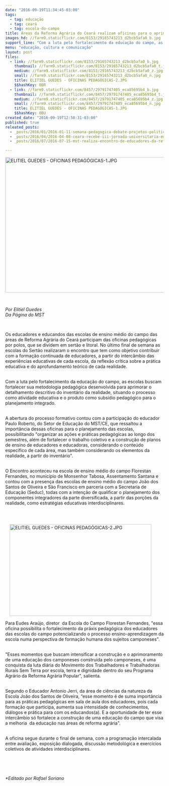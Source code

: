 ```yaml
---
date: "2016-09-19T11:34:45-03:00"
tags:
  - tag: educação
  - tag: ceará
  - tag: escola-do-campo
title: Áreas da Reforma Agrária do Ceará realizam oficinas para o aprimoramento do projeto político pedagógico campesino
images_hd: //farm9.staticflickr.com/8153/29165743213_d2bcb5afa0_b.jpg
support_line: "Com a luta pelo fortalecimento da educação do campo, as escolas buscam fortalecer sua metodologia pedagógica desenvolvida para aprimorar o detalhamento descritivo do inventário da realidade."
menu: "educação, cultura e comunicação"
layout: post
files:
  - link: //farm9.staticflickr.com/8153/29165743213_d2bcb5afa0_b.jpg
    thumbnail: //farm9.staticflickr.com/8153/29165743213_d2bcb5afa0_t.jpg
    medium: //farm9.staticflickr.com/8153/29165743213_d2bcb5afa0_z.jpg
    small: //farm9.staticflickr.com/8153/29165743213_d2bcb5afa0_n.jpg
    title: ELITIEL GUEDES - OFICINAS PEDAGÓGICAS-2.JPG
    $$hashKey: 0BR
  - link: //farm9.staticflickr.com/8457/29791747405_eca85695b4_b.jpg
    thumbnail: //farm9.staticflickr.com/8457/29791747405_eca85695b4_t.jpg
    medium: //farm9.staticflickr.com/8457/29791747405_eca85695b4_z.jpg
    small: //farm9.staticflickr.com/8457/29791747405_eca85695b4_n.jpg
    title: ELITIEL GUEDES - OFICINAS PEDAGÓGICAS-1.JPG
    $$hashKey: 0BU
created_date: "2016-09-19T12:50:31-03:00"
published: true
releated_posts:
  - _posts/2016/01/2016-01-11-semana-pedagogica-debate-projetos-politicos-da-educacao-em-assentamentos-do-ceara.md
  - _posts/2016/04/2016-04-08-ceara-recebe-iii-jornada-universitaria-em-defesa-da-reforma-agraria.md
  - _posts/2016/07/2016-07-15-mst-realiza-encontro-de-educadores-da-reforma-agraria-no-ceara.md

---
```

<p><img alt="ELITIEL GUEDES - OFICINAS PEDAGÓGICAS-1.JPG" height="429" src="//farm9.staticflickr.com/8457/29791747405_eca85695b4_b.jpg" width="700" /></p>

<p>&nbsp;</p>

<p><em>Por Elitiel Guedes</em><br />
<em>Da P&aacute;gina do MST</em></p>

<p>&nbsp;</p>

<p>Os educadores e educandos das escolas de ensino m&eacute;dio do campo das &aacute;reas de Reforma Agr&aacute;ria do Cear&aacute; participam das oficinas pedag&oacute;gicas por polos, que se dividem em sert&atilde;o e litoral. No &uacute;ltimo final de semana as escolas do Sert&atilde;o realizaram o encontro que tem como objetivo contribuir com a forma&ccedil;&atilde;o continuada de educadores, a partir do interc&acirc;mbio das experi&ecirc;ncias educativas de cada escola, da reflex&atilde;o cr&iacute;tica sobre a pr&aacute;tica educativa e do aprofundamento te&oacute;rico de cada realidade.</p>

<p><br />
Com a luta pelo fortalecimento da educa&ccedil;&atilde;o do campo, as escolas buscam fortalecer sua metodologia pedag&oacute;gica desenvolvida para aprimorar o detalhamento descritivo do invent&aacute;rio da realidade, situando o processo como atividade educativa e o produto como subs&iacute;dio pedag&oacute;gico para o planejamento integrado.</p>

<p><br />
A abertura do processo formativo contou com a participa&ccedil;&atilde;o do educador Paulo Roberto, do Setor de Educa&ccedil;&atilde;o do MST/CE, que ressaltou a import&acirc;ncia dessas oficinas para o planejamento das escolas, possibilitando &quot;organizar as a&ccedil;&otilde;es e pr&aacute;ticas pedag&oacute;gicas ao longo dos semestres, al&eacute;m de fortalecer o trabalho coletivo e a constru&ccedil;&atilde;o de planos de ensino de educadores e educadoras, considerando o conte&uacute;do espec&iacute;fico de cada &aacute;rea, mas tamb&eacute;m considerando os elementos da realidade, a partir do invent&aacute;rio&quot;.</p>

<p><br />
O Encontro aconteceu na escola de ensino m&eacute;dio do campo Florestan Fernandes, no munic&iacute;pio de Monsenhor Tabosa, Assentamento Santana e contou com a presen&ccedil;a das escolas de ensino m&eacute;dio do campo Jo&atilde;o dos Santos de Oliveira e S&atilde;o Francisco em parceria com a Secretaria de Educa&ccedil;&atilde;o (Seduc), todas com a inten&ccedil;&atilde;o de qualificar o planejamento dos componentes integradores da parte diversificada, a partir das por&ccedil;&otilde;es da realidade, como estrat&eacute;gias educativas interdisciplinares.</p>

<p>&nbsp;</p>

<figure class="image" style="float:right"><img alt="ELITIEL GUEDES - OFICINAS PEDAGÓGICAS-2.JPG" height="291" src="//farm9.staticflickr.com/8153/29165743213_d2bcb5afa0_b.jpg" width="450" />
<figcaption></figcaption>
</figure>

<p><br />
Para Eudes Ara&uacute;jo, diretor&nbsp; da Escola do Campo Florestan Fernandes, &quot;essa oficina possibilita o fortalecimento da pr&aacute;xis pedag&oacute;gica dos educadores das escolas do campo potencializando o processo ensino-aprendizagem da escola numa perspectiva de forma&ccedil;&atilde;o humana dos sujeitos camponeses&quot;.</p>

<p><br />
&quot;Esses momentos que buscam intensificar a constru&ccedil;&atilde;o e o aprimoramento de uma educa&ccedil;&atilde;o dos camponeses constru&iacute;da pelo camponeses, &eacute; uma conquista da luta di&aacute;ria do Movimento dos Trabalhadores e Trabalhadoras Rurais Sem Terra por escola, terra e dignidade dentro do seu Programa Agr&aacute;rio da Reforma Agr&aacute;ria Popular&quot;, salienta.</p>

<p><br />
Segundo o Educador Antonio Jerri, da &aacute;rea de ci&ecirc;ncias da natureza da Escola Jo&atilde;o dos Santos de Oliveira, &ldquo;esse momento &eacute; de suma import&acirc;ncia para as pr&aacute;ticas pedag&oacute;gicas em sala de aula dos educadores, pois cada forma&ccedil;&atilde;o que participa, aumenta sua intensidade de conhecimentos, di&aacute;logos e pr&aacute;tica para com os educandos(a). E a oportunidade de ter esse interc&acirc;mbio s&oacute; fortalece a constru&ccedil;&atilde;o de uma educa&ccedil;&atilde;o do campo que visa a melhoria&nbsp; da educa&ccedil;&atilde;o nas &aacute;reas de reforma agr&aacute;ria&quot;.</p>

<p><br />
A oficina segue durante o final de semana, com a programa&ccedil;&atilde;o intercalada entre avalia&ccedil;&atilde;o, exposi&ccedil;&atilde;o dialogada, discuss&atilde;o metodol&oacute;gica e exerc&iacute;cios coletivos de atividades interdisciplinares.</p>

<p>&nbsp;</p>

<p>&nbsp;</p>

<p><em>*Editado por Rafael Soriano</em></p>

